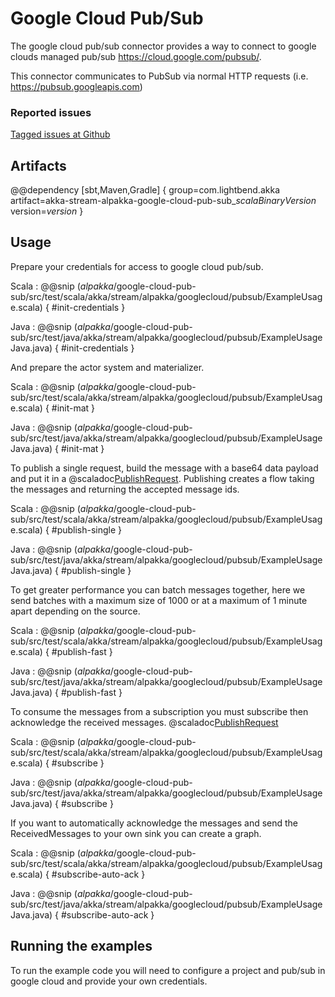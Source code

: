 # Google Cloud Pub/Sub

The google cloud pub/sub connector provides a way to connect to google clouds managed pub/sub https://cloud.google.com/pubsub/.

This connector communicates to PubSub via normal HTTP requests (i.e. https://pubsub.googleapis.com)

### Reported issues

[Tagged issues at Github](https://github.com/akka/alpakka/labels/p%3Agoogle-cloud-pub-sub)


## Artifacts

@@dependency [sbt,Maven,Gradle] {
  group=com.lightbend.akka
  artifact=akka-stream-alpakka-google-cloud-pub-sub_$scalaBinaryVersion$
  version=$version$
}

## Usage

Prepare your credentials for access to google cloud pub/sub.

Scala
: @@snip ($alpakka$/google-cloud-pub-sub/src/test/scala/akka/stream/alpakka/googlecloud/pubsub/ExampleUsage.scala) { #init-credentials }

Java
: @@snip ($alpakka$/google-cloud-pub-sub/src/test/java/akka/stream/alpakka/googlecloud/pubsub/ExampleUsageJava.java) { #init-credentials }

And prepare the actor system and materializer.

Scala
: @@snip ($alpakka$/google-cloud-pub-sub/src/test/scala/akka/stream/alpakka/googlecloud/pubsub/ExampleUsage.scala) { #init-mat }

Java
: @@snip ($alpakka$/google-cloud-pub-sub/src/test/java/akka/stream/alpakka/googlecloud/pubsub/ExampleUsageJava.java) { #init-mat }

To publish a single request, build the message with a base64 data payload and put it in a @scaladoc[PublishRequest](akka.stream.alpakka.googlecloud.pubsub.PublishRequest). Publishing creates a flow taking the messages and returning the accepted message ids.

Scala
: @@snip ($alpakka$/google-cloud-pub-sub/src/test/scala/akka/stream/alpakka/googlecloud/pubsub/ExampleUsage.scala) { #publish-single }

Java
: @@snip ($alpakka$/google-cloud-pub-sub/src/test/java/akka/stream/alpakka/googlecloud/pubsub/ExampleUsageJava.java) { #publish-single }

To get greater performance you can batch messages together, here we send batches with a maximum size of 1000 or at a maximum of 1 minute apart depending on the source.

Scala
: @@snip ($alpakka$/google-cloud-pub-sub/src/test/scala/akka/stream/alpakka/googlecloud/pubsub/ExampleUsage.scala) { #publish-fast }

Java
: @@snip ($alpakka$/google-cloud-pub-sub/src/test/java/akka/stream/alpakka/googlecloud/pubsub/ExampleUsageJava.java) { #publish-fast }

To consume the messages from a subscription you must subscribe then acknowledge the received messages. @scaladoc[PublishRequest](akka.stream.alpakka.googlecloud.pubsub.ReceivedMessage)

Scala
: @@snip ($alpakka$/google-cloud-pub-sub/src/test/scala/akka/stream/alpakka/googlecloud/pubsub/ExampleUsage.scala) { #subscribe }

Java
: @@snip ($alpakka$/google-cloud-pub-sub/src/test/java/akka/stream/alpakka/googlecloud/pubsub/ExampleUsageJava.java) { #subscribe }

If you want to automatically acknowledge the messages and send the ReceivedMessages to your own sink you can create a graph.

Scala
: @@snip ($alpakka$/google-cloud-pub-sub/src/test/scala/akka/stream/alpakka/googlecloud/pubsub/ExampleUsage.scala) { #subscribe-auto-ack }

Java
: @@snip ($alpakka$/google-cloud-pub-sub/src/test/java/akka/stream/alpakka/googlecloud/pubsub/ExampleUsageJava.java) { #subscribe-auto-ack }

## Running the examples

To run the example code you will need to configure a project and pub/sub in google cloud and provide your own credentials.
